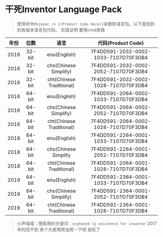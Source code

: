 # 干死Inventor Language Pack

> 使用命令`Msiexec /x {(Product Code Here)}`来删除语言包。以下是找到的各版本语言包代码。
> 实践证明 要用cmd来搞

| 年份 | 位数 | 语言 | 代码(Product Code) |
|:-:|:-:|:-:|:-:|
|2016|32-bit|enu(English)|7F4DD591-2032-0002-1033-7107D70F3DB4
|2016|32-bit|chs(Chinese Simplify)|7F4DD591-2032-0002-2052-7107D70F3DB4
|2016|32-bit|cht(Chinese Traditional)|7F4DD591-2032-0002-1028-7107D70F3DB4
|2016|64-bit|enu(English)|7F4DD591-2064-0002-1033-7107D70F3DB4
|2016|64-bit|chs(Chinese Simplify)|7F4DD591-2064-0002-2052-7107D70F3DB4
|2016|64-bit|cht(Chinese Traditional)|7F4DD591-2064-0002-1028-7107D70F3DB4
|2018|64-bit|enu(English)|7F4DD591-2264-0001-1033-7107D70F3DB4
|2018|64-bit|chs(Chinese Simplify|7F4DD591-2264-0001-2052-7107D70F3DB4
|2018|64-bit|cht(Chinese Traditional)|7F4DD591-2064-0001-1028-7107D70F3DB4
|2019|64-bit|enu(English)|7F4DD591-2364-0001-1033-7107D70F3DB4
|2019|64-bit|chs(Chinese Simplify)|7F4DD591-2364-0001-2052-7107D70F3DB4
|2019|64-bit|cht(Chinese Traditional)|7F4DD591-2364-0001-1028-7107D70F3DB4

> 小声喵喵：搜索用的关键词：`orphaned lp existence for inventor`
> 2017年的找不到 来个大佬用爬虫爬一下吧 我死了
